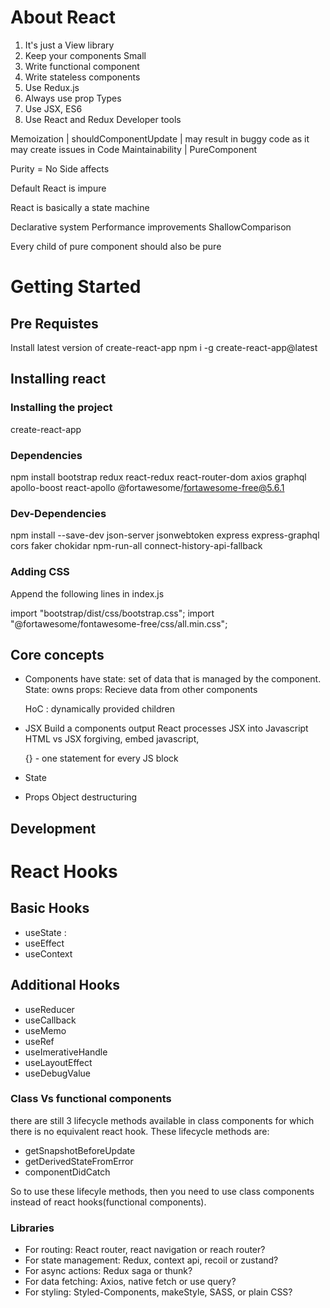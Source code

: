 # About React

1. It's just a View library
2. Keep your components Small
3. Write functional component
4. Write stateless components
5. Use Redux.js
6. Always use prop Types
7. Use JSX, ES6
8. Use React and Redux Developer tools

Memoization | shouldComponentUpdate | may result in buggy code as it may create issues in Code Maintainability | PureComponent

Purity = No Side affects

Default React is impure

React is basically a state machine

Declarative system Performance improvements ShallowComparison

Every child of pure component should also be pure

# Getting Started

## Pre Requistes

Install latest version of create-react-app
npm i -g create-react-app@latest

## Installing react

### Installing the project

create-react-app <projectname>

### Dependencies

npm install bootstrap redux react-redux react-router-dom axios graphql apollo-boost react-apollo @fortawesome/fortawesome-free@5.6.1

### Dev-Dependencies

npm install --save-dev json-server jsonwebtoken express express-graphql cors faker chokidar npm-run-all connect-history-api-fallback

### Adding CSS

Append the following lines in index.js

import "bootstrap/dist/css/bootstrap.css";
import "@fortawesome/fontawesome-free/css/all.min.css";

## Core concepts
- Components
    have state: set of data that is managed by the component.
        State: owns
        props: Recieve data from other components

   HoC : dynamically provided children

- JSX
   Build a components output
   React processes JSX into Javascript
   HTML vs JSX
   forgiving, embed javascript,

   {} - one statement for every JS block


- State
- Props
  Object destructuring


## Development

# React Hooks

## Basic Hooks

- useState :
- useEffect
- useContext

## Additional Hooks

- useReducer
- useCallback
- useMemo
- useRef
- useImerativeHandle
- useLayoutEffect
- useDebugValue


### Class Vs functional components
there are still 3 lifecycle methods available in class components for which there is no
equivalent react hook.
These lifecycle methods are:
- getSnapshotBeforeUpdate
- getDerivedStateFromError
- componentDidCatch

So to use these lifecyle methods, then you need to use class components instead of
react hooks(functional components).


### Libraries
- For routing: React router, react navigation or reach router?
- For state management: Redux, context api, recoil or zustand?
- For async actions: Redux saga or thunk?
- For data fetching: Axios, native fetch or use query?
- For styling: Styled-Components, makeStyle, SASS, or plain CSS?
